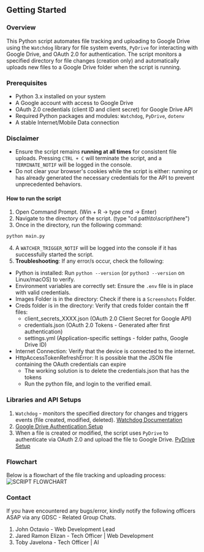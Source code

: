 ## Getting Started

### Overview
This Python script automates file tracking and uploading to Google Drive using the `Watchdog` library for file system events, `PyDrive` for interacting with Google Drive, and OAuth 2.0 for authentication. The script monitors a specified directory for file changes (creation only) and automatically uploads new files to a Google Drive folder when the script is running.

### Prerequisites
- Python 3.x installed on your system
- A Google account with access to Google Drive
- OAuth 2.0 credentials (client ID and client secret) for Google Drive API
- Required Python packages and modules: `Watchdog`, `PyDrive`, `dotenv`
- A stable Internet/Mobile Data connection

### Disclaimer
- Ensure the script remains **running at all times** for consistent file uploads. Pressing `CTRL + C` will terminate the script, and a `TERMINATE_NOTIF` will be logged in the console.
- Do not clear your browser's cookies while the script is either: running or has already generated the necessary credentials for the API to prevent unprecedented behaviors.

#### How to run the script
1. Open Command Prompt. (Win + R -> type cmd -> Enter)
2. Navigate to the directory of the script. (type "cd path\to\script\here")
3. Once in the directory, run the following command:
```bash
python main.py
```
4. A `WATCHER_TRIGGER_NOTIF` will be logged into the console if it has successfully started the script.
5. **Troubleshooting**: If any error/s occur, check the following:
* Python is installed: Run `python --version` (or `python3 --version` on Linux/macOS) to verify.
* Environment variables are correctly set: Ensure the `.env` file is in place with valid credentials.
* Images Folder is in the directory: Check if there is a `Screenshots` Folder.
* Creds folder is in the directory: Verify that creds folder contain the ff files: 
    * client_secrets_XXXX.json (OAuth 2.0 Client Secret for Google API)
    * credentials.json (OAuth 2.0 Tokens - Generated after first authentication)
    * settings.yml (Application-specific settings - folder paths, Google Drive ID)
* Internet Connection: Verify that the device is connected to the internet. 
* HttpAccessTokenRefreshError: It is possible that the JSON file containing the OAuth credentials can expire
    * The working solution is to delete the credentials.json that has the tokens
    * Run the python file, and login to the verified email.

### Libraries and API Setups
1. `Watchdog` - monitors the specified directory for changes and triggers events (file created, modified, deleted). [Watchdog Documentation](https://pypi.org/project/watchdog/)
2. [Google Drive Authentication Setup](https://d35mpxyw7m7k7g.cloudfront.net/bigdata_1/Get+Authentication+for+Google+Service+API+.pdf)  
3. When a file is created or modified, the script uses `PyDrive` to authenticate via OAuth 2.0 and upload the file to Google Drive. [PyDrive Setup](https://www.projectpro.io/recipes/upload-files-to-google-drive-using-python)

### Flowchart
Below is a flowchart of the file tracking and uploading process:
![SCRIPT FLOWCHART](https://drive.google.com/uc?export=view&id=1HOV52x1Koib68olhBU0zZl9oAJXi45Kp)

### Contact
If you have encountered any bugs/error, kindly notify the following officers ASAP via any GDSC - Related Group Chats.
1. John Octavio - Web Development Lead
2. Jared Ramon Elizan - Tech Officer | Web Development
3. Toby Javelona - Tech Officer | AI
